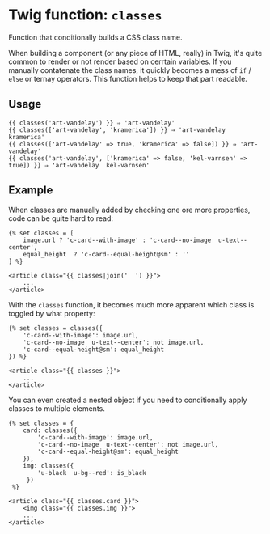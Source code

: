 # Twig function: `classes`

Function that conditionally builds a CSS class name. 

When building a component (or any piece of HTML, really) in Twig, it's quite common to render or not render based on cerrtain variables. If you manually contatenate the class names, it quickly becomes a mess of `if` / `else` or ternay operators. This function helps to keep that part readable.

## Usage

```
{{ classes('art-vandelay') }} ⇒ 'art-vandelay'
{{ classes(['art-vandelay', 'kramerica']) }} ⇒ 'art-vandelay  kramerica'
{{ classes(['art-vandelay' => true, 'kramerica' => false]) }} ⇒ 'art-vandelay'
{{ classes('art-vandelay', ['kramerica' => false, 'kel-varnsen' => true]) }} ⇒ 'art-vandelay  kel-varnsen'
```

## Example

When classes are manually added by checking one ore more properties, code can be quite hard to read:

```
{% set classes = [
    image.url ? 'c-card--with-image' : 'c-card--no-image  u-text--center',
    equal_height  ? 'c-card--equal-height@sm' : ''
] %}
   
<article class="{{ classes|join('  ') }}">
    ...
</article>
```

With the `classes` function, it becomes much more apparent which class is toggled by what property:

```
{% set classes = classes({
    'c-card--with-image': image.url,
    'c-card--no-image  u-text--center': not image.url,
    'c-card--equal-height@sm': equal_height
}) %} 
   
<article class="{{ classes }}">
    ...
</article>
```

You can even created a nested object if you need to conditionally apply classes to multiple elements.

```
{% set classes = {
    card: classes({
        'c-card--with-image': image.url,
        'c-card--no-image  u-text--center': not image.url,
        'c-card--equal-height@sm': equal_height
    }),
    img: classes({
        'u-black  u-bg--red': is_black
     })
 %} 
   
<article class="{{ classes.card }}">
    <img class="{{ classes.img }}">
    ...
</article>
```